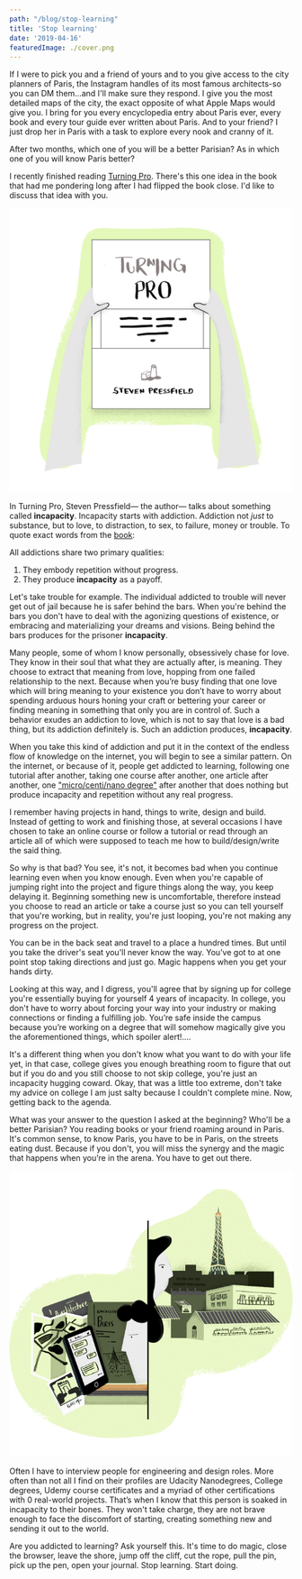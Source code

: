 ```yaml
---
path: "/blog/stop-learning"
title: 'Stop learning'
date: '2019-04-16'
featuredImage: ./cover.png
---
```

If I were to pick you and a friend of yours and to you give access to the city planners of Paris, the Instagram handles of its most famous architects-so you can DM them...and I'll make sure they respond. I give you the most detailed maps of the city, the exact opposite of what Apple Maps would give you. I bring for you every encyclopedia entry about Paris ever, every book and every tour guide ever written about Paris. And to your friend? I just drop her in Paris with a task to explore every nook and cranny of it.

After two months, which one of you will be a better Parisian? As in which one of you will know Paris better?

I recently finished reading [Turning Pro](https://amzn.to/2WAV2vh). There's this one idea in the book that had me pondering long after I had flipped the book close. I'd like to discuss that idea with you.

![Turning Pro](./turning_pro.png)

In Turning Pro, Steven Pressfield— the author— talks about something called **incapacity**. Incapacity starts with addiction. Addiction not *just* to substance, but to love, to distraction, to sex, to failure, money or trouble. To quote exact words from the [book](https://amzn.to/2WAV2vh):

All addictions share two primary qualities:

1. They embody repetition without progress.
2. They produce **incapacity** as a payoff.

Let's take trouble for example. The individual addicted to trouble will never get out of jail because he is safer behind the bars. When you're behind the bars you don't have to deal with the agonizing questions of existence, or embracing and materializing your dreams and visions. Being behind the bars produces for the prisoner **incapacity**.

Many people, some of whom I know personally, obsessively chase for love. They know in their soul that what they are actually after, is meaning. They choose to extract that meaning from love, hopping from one failed relationship to the next. Because when you’re busy finding that one love which will bring meaning to your existence you don’t have to worry about spending arduous hours honing your craft or bettering your career or finding meaning in something that only you are in control of. Such a behavior exudes an addiction to love, which is not to say that love is a bad thing, but its addiction definitely is. Such an addiction produces, **incapacity**. 

When you take this kind of addiction and put it in the context of the endless flow of knowledge on the internet, you will begin to see a similar pattern. On the internet, or because of it, people get addicted to learning, following one tutorial after another, taking one course after another, one article after another, one ["micro/centi/nano degree"](https://in.udacity.com/) after another that does nothing but produce incapacity and repetition without any real progress.

I remember having projects in hand, things to write, design and build. Instead of getting to work and finishing those, at several occasions I have chosen to take an online course or follow a tutorial or read through an article all of which were supposed to teach me how to build/design/write the said thing. 

So why is that bad? You see, it's not, it becomes bad when you continue learning even when you know enough. Even when you're capable of jumping right into the project and figure things along the way, you keep delaying it. Beginning something new is uncomfortable, therefore instead you choose to read an article or take a course just so you can tell yourself that you're working, but in reality, you're just looping, you're not making any progress on the project.

You can be in the back seat and travel to a place a hundred times. But until you take the driver's seat you'll never know the way. You’ve got to at one point stop taking directions and just go. Magic happens when you get your hands dirty.

Looking at this way, and I digress, you'll agree that by signing up for college you're essentially buying for yourself 4 years of incapacity. In college, you don't have to worry about forcing your way into your industry or making connections or finding a fulfilling job. You’re safe inside the campus because you’re working on a degree that will somehow magically give you the aforementioned things, which spoiler alert!.... 

It's a different thing when you don't know what you want to do with your life yet, in that case, college gives you enough breathing room to figure that out but if you do and you still choose to not skip college, you're just an incapacity hugging coward. Okay, that was a little too extreme, don't take my advice on college I am just salty because I couldn't complete mine. Now, getting back to the agenda.

What was your answer to the question I asked at the beginning? Who'll be a better Parisian? You reading books or your friend roaming around in Paris. It's common sense, to know Paris, you have to be in Paris, on the streets eating dust. Because if you don't, you will miss the synergy and the magic that happens when you’re in the arena. You have to get out there.

![](./closing_cover.png)

Often I have to interview people for engineering and design roles. More often than not all I find on their profiles are Udacity Nanodegrees, College degrees, Udemy course certificates and a myriad of other certifications with 0 real-world projects. That’s when I know that this person is soaked in incapacity to their bones. They won't take charge, they are not brave enough to face the discomfort of starting, creating something new and sending it out to the world. 

Are you addicted to learning? Ask yourself this. It's time to do magic, close the browser, leave the shore, jump off the cliff, cut the rope, pull the pin, pick up the pen, open your journal. Stop learning. Start doing. 